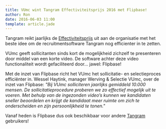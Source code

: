 ```yaml
---
title: VUmc wint Tangram Effectiviteitsprijs 2016 met Flipbase!
author: Ron
date: 2016-06-03 11:00
template: article.jade
---
```


Tangram reikt jaarlijks de <a href="http://www.tangram.nl/nieuws/vumc-levert-met-videopitch-beste-idee-voor-effectiviteitsprijs-2016/" target="_blank">Effectiviteitsprijs</a> uit aan de organisatie met het beste idee om de recruitmentsoftware Tangram nog efficienter in te zetten.

<span class="more"></span>

VUmc geeft sollicitanten sinds kort de mogelijkheid zichzelf te presenteren door middel van een korte video. De software achter deze video functionaliteit wordt gefaciliteerd door... jawel: Flipbase!

Met de inzet van Flipbase richt het VUmc het sollicitatie- en selectieproces efficiënter in. Wessel Haytink, manager Werving & Selectie VUmc, over de inzet van Flipbase: *"Bij VUmc solliciteren jaarlijks gemiddeld 10.000 mensen. De sollicitatieprocedure proberen we zo effectief mogelijk uit te voeren. Met behulp van de ingezonden video’s kunnen we kandidaten sneller beoordelen en krijgt de kandidaat meer ruimte om zich te onderscheiden en zijn persoonlijkheid te tonen."*

Vanaf heden is Flipbase dus ook beschikbaar voor andere <a href="https://www.tangram.nl/producten/roos-recruitmentsoftware-mobiliteitssoftware" target="_blank">Tangram</a> gebruikers!